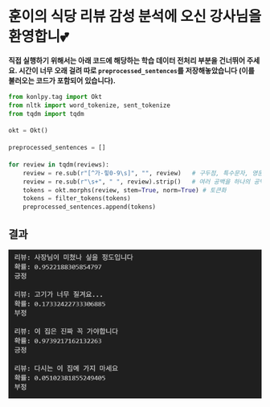 # 훈이의 식당 리뷰 감성 분석에 오신 강사님을 환영합니💕

**직접 실행하기 위해서는 아래 코드에 해당하는 학습 데이터 전처리 부분을 건너뛰어 주세요. 시간이 너무 오래 걸려 따로 `preprocessed_sentences`를 저장해놓았습니다 (이를 불러오는 코드가 포함되어 있습니다).**

```python
from konlpy.tag import Okt
from nltk import word_tokenize, sent_tokenize
from tqdm import tqdm

okt = Okt()

preprocessed_sentences = []

for review in tqdm(reviews):
    review = re.sub(r"[^가-힣0-9\s]", "", review)   # 구두점, 특수문자, 영문 제거
    review = re.sub(r"\s+", " ", review).strip()   # 여러 공백을 하나의 공백으로
    tokens = okt.morphs(review, stem=True, norm=True) # 토큰화
    tokens = filter_tokens(tokens)
    preprocessed_sentences.append(tokens)
```

## 결과

![snetiment_model_result](image/sentiment_result.png)
